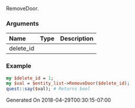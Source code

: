 RemoveDoor.
### Arguments
**Name**|**Type**|**Description**
:---|:---|:---
delete_id||

### Example

```perl
my $delete_id = 1;
my $val = $entity_list->RemoveDoor($delete_id);
quest::say($val); # Returns bool
```


Generated On 2018-04-29T00:30:15-07:00